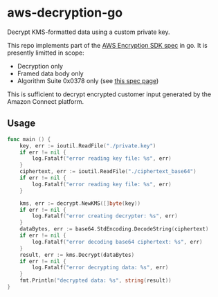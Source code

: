 # aws-decryption-go
Decrypt KMS-formatted data using a custom private key.

This repo implements part of the [AWS Encryption SDK spec](https://docs.aws.amazon.com/encryption-sdk/latest/developer-guide/message-format.html) in go. It is presently limitted in scope:
* Decryption only
* Framed data body only
* Algorithm Suite 0x0378 only (see [this spec page](https://docs.aws.amazon.com/encryption-sdk/latest/developer-guide/algorithms-reference.html))

This is sufficient to decrypt encrypted customer input generated by the Amazon Connect platform.

## Usage

```go
func main () {
    key, err := ioutil.ReadFile("./private.key")
    if err != nil {
        log.Fatalf("error reading key file: %s", err)
    }
    ciphertext, err := ioutil.ReadFile("./ciphertext_base64")
    if err != nil {
        log.Fatalf("error reading key file: %s", err)
    }

    kms, err := decrypt.NewKMS([]byte(key))
	if err != nil {
		log.Fatalf("error creating decrypter: %s", err)
	}
	dataBytes, err := base64.StdEncoding.DecodeString(ciphertext)
	if err != nil {
		log.Fatalf("error decoding base64 ciphertext: %s", err)
	}
	result, err := kms.Decrypt(dataBytes)
	if err != nil {
		log.Fatalf("error decrypting data: %s", err)
    }
    fmt.Println("decrypted data: %s", string(result))
}
```